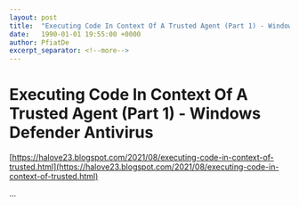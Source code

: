 ```yaml
---
layout: post
title:  "Executing Code In Context Of A Trusted Agent (Part 1) - Windows Defender Antivirus"
date:   1990-01-01 19:55:00 +0000
author: PfiatDe
excerpt_separator: <!--more-->
---
```


# Executing Code In Context Of A Trusted Agent (Part 1) - Windows Defender Antivirus

[https://halove23.blogspot.com/2021/08/executing-code-in-context-of-trusted.html](https://halove23.blogspot.com/2021/08/executing-code-in-context-of-trusted.html)

...
<!--more-->
